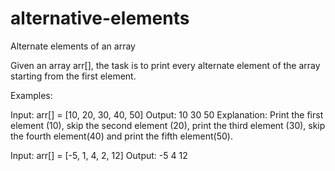 # alternative-elements
Alternate elements of an array

Given an array arr[], the task is to print every alternate element of the array starting from the first element.

Examples:

Input: arr[] = [10, 20, 30, 40, 50]
Output: 10 30 50
Explanation: Print the first element (10), skip the second element (20), print the third element (30), skip the fourth element(40) and print the fifth element(50).


Input: arr[] = [-5, 1, 4, 2, 12]
Output: -5 4 12
